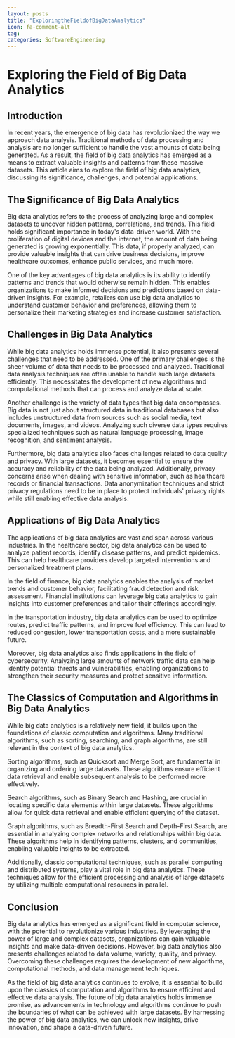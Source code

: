 ```yaml
---
layout: posts
title: "ExploringtheFieldofBigDataAnalytics"
icon: fa-comment-alt
tag:      
categories: SoftwareEngineering
---
```



# Exploring the Field of Big Data Analytics

## Introduction

In recent years, the emergence of big data has revolutionized the way we approach data analysis. Traditional methods of data processing and analysis are no longer sufficient to handle the vast amounts of data being generated. As a result, the field of big data analytics has emerged as a means to extract valuable insights and patterns from these massive datasets. This article aims to explore the field of big data analytics, discussing its significance, challenges, and potential applications.

## The Significance of Big Data Analytics

Big data analytics refers to the process of analyzing large and complex datasets to uncover hidden patterns, correlations, and trends. This field holds significant importance in today's data-driven world. With the proliferation of digital devices and the internet, the amount of data being generated is growing exponentially. This data, if properly analyzed, can provide valuable insights that can drive business decisions, improve healthcare outcomes, enhance public services, and much more.

One of the key advantages of big data analytics is its ability to identify patterns and trends that would otherwise remain hidden. This enables organizations to make informed decisions and predictions based on data-driven insights. For example, retailers can use big data analytics to understand customer behavior and preferences, allowing them to personalize their marketing strategies and increase customer satisfaction.

## Challenges in Big Data Analytics

While big data analytics holds immense potential, it also presents several challenges that need to be addressed. One of the primary challenges is the sheer volume of data that needs to be processed and analyzed. Traditional data analysis techniques are often unable to handle such large datasets efficiently. This necessitates the development of new algorithms and computational methods that can process and analyze data at scale.

Another challenge is the variety of data types that big data encompasses. Big data is not just about structured data in traditional databases but also includes unstructured data from sources such as social media, text documents, images, and videos. Analyzing such diverse data types requires specialized techniques such as natural language processing, image recognition, and sentiment analysis.

Furthermore, big data analytics also faces challenges related to data quality and privacy. With large datasets, it becomes essential to ensure the accuracy and reliability of the data being analyzed. Additionally, privacy concerns arise when dealing with sensitive information, such as healthcare records or financial transactions. Data anonymization techniques and strict privacy regulations need to be in place to protect individuals' privacy rights while still enabling effective data analysis.

## Applications of Big Data Analytics

The applications of big data analytics are vast and span across various industries. In the healthcare sector, big data analytics can be used to analyze patient records, identify disease patterns, and predict epidemics. This can help healthcare providers develop targeted interventions and personalized treatment plans.

In the field of finance, big data analytics enables the analysis of market trends and customer behavior, facilitating fraud detection and risk assessment. Financial institutions can leverage big data analytics to gain insights into customer preferences and tailor their offerings accordingly.

In the transportation industry, big data analytics can be used to optimize routes, predict traffic patterns, and improve fuel efficiency. This can lead to reduced congestion, lower transportation costs, and a more sustainable future.

Moreover, big data analytics also finds applications in the field of cybersecurity. Analyzing large amounts of network traffic data can help identify potential threats and vulnerabilities, enabling organizations to strengthen their security measures and protect sensitive information.

## The Classics of Computation and Algorithms in Big Data Analytics

While big data analytics is a relatively new field, it builds upon the foundations of classic computation and algorithms. Many traditional algorithms, such as sorting, searching, and graph algorithms, are still relevant in the context of big data analytics.

Sorting algorithms, such as Quicksort and Merge Sort, are fundamental in organizing and ordering large datasets. These algorithms ensure efficient data retrieval and enable subsequent analysis to be performed more effectively.

Search algorithms, such as Binary Search and Hashing, are crucial in locating specific data elements within large datasets. These algorithms allow for quick data retrieval and enable efficient querying of the dataset.

Graph algorithms, such as Breadth-First Search and Depth-First Search, are essential in analyzing complex networks and relationships within big data. These algorithms help in identifying patterns, clusters, and communities, enabling valuable insights to be extracted.

Additionally, classic computational techniques, such as parallel computing and distributed systems, play a vital role in big data analytics. These techniques allow for the efficient processing and analysis of large datasets by utilizing multiple computational resources in parallel.

## Conclusion

Big data analytics has emerged as a significant field in computer science, with the potential to revolutionize various industries. By leveraging the power of large and complex datasets, organizations can gain valuable insights and make data-driven decisions. However, big data analytics also presents challenges related to data volume, variety, quality, and privacy. Overcoming these challenges requires the development of new algorithms, computational methods, and data management techniques.

As the field of big data analytics continues to evolve, it is essential to build upon the classics of computation and algorithms to ensure efficient and effective data analysis. The future of big data analytics holds immense promise, as advancements in technology and algorithms continue to push the boundaries of what can be achieved with large datasets. By harnessing the power of big data analytics, we can unlock new insights, drive innovation, and shape a data-driven future.